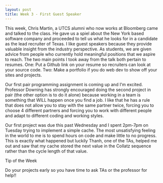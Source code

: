 ```yaml
---
layout: post
title: Week 3 - First Guest Speaker
---
```


This week, Chris Martin, a UTCS alumni who now works at Bloomberg came and talked to the class. He gave us a spiel about the New York based software company and proceeded to tell us what he looks for in a candidate as the lead recruiter of Texas. I like guest speakers because they provide valuable insight from the industry perspective. As students, we are given advice from people who currently hold meaningful positions that we aspire to reach. The two main points I took away from the talk both pertain to resumes. One: Put a Github link on your resume so recruiters can look at your source code. Two: Make a portfolio if you do web dev to show off your sites and projects.

Our first pair programming assignment is coming up and I'm excited. Professor Downing has strongly encouraged doing the second project in pair (the other option is to do it alone) because working in a team is something that WILL happen once you find a job. I like that he has a rule that does not allow you to stay with the same partner twice, forcing you to choose 4 different partners and forcing you to work with different people and adapt to different coding and working styles.

Our first project was due this past Wednesday and I spent 2pm-7pm on Tuesday trying to implement a simple cache. The most unsatisfying feeling in the world to me is to spend hours on code and make little to no progress. This is exactly what happened but luckily Thanh, one of the TAs, helped me out and saw that my cache stored the next value in the Collatz sequence rather than the cycle length of that value. 

Tip of the Week

Do your projects early so you have time to ask TAs or the professor for help!!

